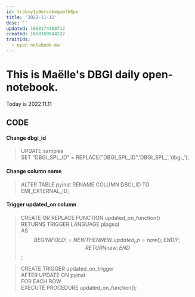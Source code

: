 ```yaml
---
id: trobxy1y9ercdkmgxm3h8pv
title: '2022-11-11'
desc: ''
updated: 1668174488712
created: 1668169944222
traitIds:
  - open-notebook-mw
---
```



# This is Maëlle's DBGI daily open-notebook.

Today is 2022.11.11

## CODE
#### Change dbgi_id
> UPDATE samples                                     
> SET "DBGI_SPL_ID" = REPLACE("DBGI_SPL_ID",'DBGI_SPL_','dbgi_');

#### Change column name
> ALTER TABLE pyinat
> RENAME COLUMN DBGI_ID TO EMI_EXTERNAL_ID;

#### Trigger updated_on column
> CREATE OR REPLACE FUNCTION updated_on_function()          
> RETURNS TRIGGER LANGUAGE plpgsql         
> AS $$      
> BEGIN         
> IF OLD!=NEW THEN        
> NEW.updated_on = now();        
> END IF;                
> RETURN new;        
> END        
> $$;


> CREATE TRIGGER updated_on_trigger      
> AFTER UPDATE ON pyinat      
> FOR EACH ROW          
> EXECUTE PROCEDURE updated_on_function();


